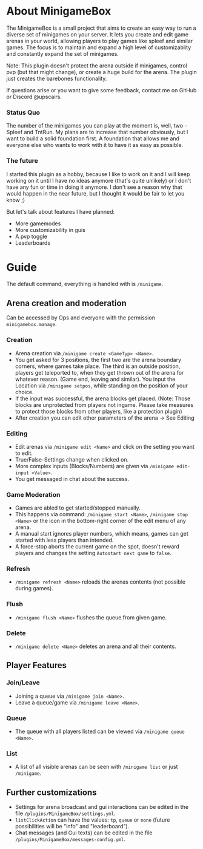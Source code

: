 # About MinigameBox

The MinigameBox is a small project that aims to create an easy way to run a diverse set of
minigames on your server. It lets you create and edit game arenas in your world, allowing players to play games like
spleef and similar games. The focus is to maintain and expand a high level of customizablity and constantly expand the set
of minigames.

Note: This plugin doesn't protect the arena outside if minigames, control pvp (but that might change), or create a huge
build for the arena. The plugin just creates the barebones functionality.

If questions arise or you want to give some feedback, contact me on GitHub or Discord @upscairs.


### Status Quo

The number of the minigames you can play at the moment is, well, two - Spleef and TntRun. My plans are to increase that number
obviously, but I want to build a solid foundation first. A foundation that allows me and everyone else who wants to 
work with it to have it as easy as possible.

### The future

I started this plugin as a hobby, because I like to work on it and I will keep working on it until I have no ideas 
anymore (that's quite unlikely) or I don't have any fun or time in doing it anymore. I don't see a reason why that
would happen in the near future, but I thought it would be fair to let you know ;)

But let's talk about features I have planned:

- More gamemodes
- More customizability in guis
- A pvp toggle
- Leaderboards

# Guide

The default command, everything is handled with is ``/minigame``.
## Arena creation and moderation
Can be accessed by Ops and everyone with the permission ``minigamebox.manage``.
### Creation
- Arena creation via ``/minigame create <GameTyp> <Name>``.
- You get asked for 3 positions, the first two are the arena boundary corners, where games take place. The third is an outside position, players get teleported to, when they get thrown out of the arena for whatever reason. (Game end, leaving and similar). You input the Location via ``/minigame setpos``, while standing on the position of your choice.
- If the input was successful, the arena blocks get placed. (Note: Those blocks are unprotected from players not ingame. Please take measures to protect those blocks from other players, like a protection plugin)
- After creation you can edit other parameters of the arena -> See Editing
### Editing
- Edit arenas via ``/minigame edit <Name>`` and click on the setting you want to edit.
- True/False-Settings change when clicked on.
- More complex inputs (Blocks/Numbers) are given via ``/minigame edit-input <Value>``.
- You get messaged in chat about the success.
### Game Moderation
- Games are abled to get started/stopped manually.
- This happens via command: ``/minigame start <Name>``, ``/minigame stop <Name>`` or the icon in the bottom-right corner of the edit menu of any arena.
- A manual start ignores player numbers, which means, games can get started with less players than intended.
- A force-stop aborts the current game on the spot, doesn't reward players and changes the setting ``Autostart next game`` to ``false``.
### Refresh
- ``/minigame refresh <Name>`` reloads the arenas contents (not possible during games).
### Flush
- ``/minigame flush <Name>`` flushes the queue from given game.
### Delete
- ``/minigame delete <Name>`` deletes an arena and all their contents.
## Player Features
### Join/Leave
- Joining a queue via ``/minigame join <Name>``.
- Leave a queue/game via ``/minigame leave <Name>``.
### Queue
- The queue with all players listed can be viewed via ``/minigame queue <Name>``.
### List
- A list of all visible arenas can be seen with ``/minigame list`` or just ``/minigame``.
## Further customizations
- Settings for arena broadcast and gui interactions can be edited in the file ``/plugins/MinigameBox/settings.yml``.
- ``listClickAction`` can have the values: ``tp``, ``queue`` or ``none`` (future possibilities will be "info" and "leaderboard").
- Chat messages (and Gui texts) can be edited in the file ``/plugins/MinigameBox/messages-config.yml``.